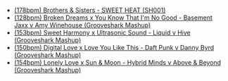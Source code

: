 - [(178bpm) Brothers & Sisters - SWEET HEAT (SH001)](assets/brothers_and_sisters_FINAL.mp3)
- [(128bpm) Broken Dreams x You Know That I'm No Good - Basement Jaxx v Amy Winehouse (Grooveshark Mashup)](assets/Broken%20Dreams%20x%20You%20Know%20That%20I'm%20No%20Good%20-%20Basement%20Jaxx%20v%20Amy%20Winehouse%20(Grooveshark%20Mashup).mp3)
- [(153bpm) Sweet Harmony x Ultrasonic Sound - Liquid v Hive (Grooveshark Mashup)](assets/Sweet%20Harmony%20x%20Ultrasonic%20Sound%20-%20Liquid%20v%20Hive%20(Grooveshark%20Mashup).mp3)
- [(150bpm) Digital Love x Love You Like This - Daft Punk v Danny Byrd (Grooveshark Mashup)](assets/Digital%20Love%20x%20Love%20You%20Like%20This%20-%20Daft%20Punk%20v%20Danny%20Byrd%20(Grooveshark%20Mashup).mp3)
- [(154bpm) Lonely Love x Sun & Moon - Hybrid Minds v Above & Beyond (Grooveshark Mashup)](assets/Lonely%20Love%20x%20Sun%20&%20Moon%20-%20Hybrid%20Minds%20v%20Above%20&%20Beyond%20(Grooveshark%20Mashup).mp3)
